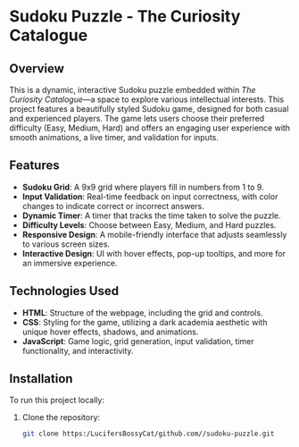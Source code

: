 # Sudoku Puzzle - The Curiosity Catalogue

## Overview

This is a dynamic, interactive Sudoku puzzle embedded within *The Curiosity Catalogue*—a space to explore various intellectual interests. This project features a beautifully styled Sudoku game, designed for both casual and experienced players. The game lets users choose their preferred difficulty (Easy, Medium, Hard) and offers an engaging user experience with smooth animations, a live timer, and validation for inputs.

## Features

- **Sudoku Grid**: A 9x9 grid where players fill in numbers from 1 to 9.
- **Input Validation**: Real-time feedback on input correctness, with color changes to indicate correct or incorrect answers.
- **Dynamic Timer**: A timer that tracks the time taken to solve the puzzle.
- **Difficulty Levels**: Choose between Easy, Medium, and Hard puzzles.
- **Responsive Design**: A mobile-friendly interface that adjusts seamlessly to various screen sizes.
- **Interactive Design**: UI with hover effects, pop-up tooltips, and more for an immersive experience.

## Technologies Used

- **HTML**: Structure of the webpage, including the grid and controls.
- **CSS**: Styling for the game, utilizing a dark academia aesthetic with unique hover effects, shadows, and animations.
- **JavaScript**: Game logic, grid generation, input validation, timer functionality, and interactivity.

## Installation

To run this project locally:

1. Clone the repository:
   ```bash
   git clone https:/LucifersBossyCat/github.com//sudoku-puzzle.git
